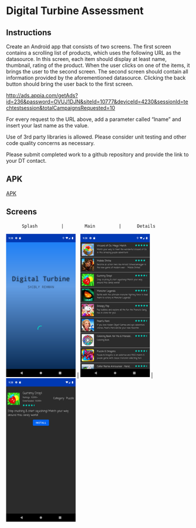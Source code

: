 # Digital Turbine Assessment

## Instructions

Create an Android app that consists of two screens. The first screen contains a scrolling list of products, which uses the following URL as the datasource. In this screen, each item should display at least name, thumbnail, rating of the product. When the user clicks on one of the items, it brings the user to the second screen. The second screen should contain all information provided by the aforementioned datasource. Clicking the back button should bring the user back to the first screen.

http://ads.appia.com/getAds?id=236&password=OVUJ1DJN&siteId=10777&deviceId=4230&sessionId=techtestsession&totalCampaignsRequested=10

For every request to the URL above, add a parameter called “lname” and insert your last name as the value.

Use of 3rd party libraries is allowed. Please consider unit testing and other code quality concerns as necessary.

Please submit completed work to a github repository and provide the link to your DT contact.

## APK
[APK](apk/app-debug.apk)

## Screens

          Splash         |        Main         |      Details
<img src="screenshots/splash.png" alt="Splash" width="190"/> | <img src="screenshots/main.png" alt="Main" width="190"/> | <img src="screenshots/details.png" alt="details" width="190"/>

